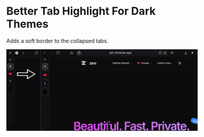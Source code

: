 # Better Tab Highlight For Dark Themes

Adds a soft border to the collapsed tabs.

![Active tab](images/better-border-preview.png)
